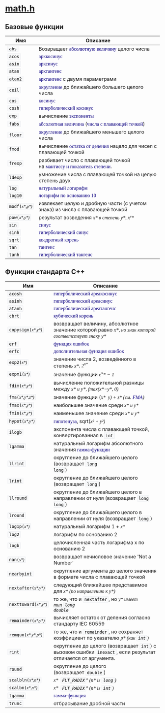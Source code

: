 # [math.h](https://ru.wikipedia.org/wiki/Math.h)

## Базовые функции

| Имя                                      | Описание                                 |
|------------------------------------------|------------------------------------------|
| <code style="font-family: monospace, monospace; color: rgb(0, 0, 0); background-color: rgb(248, 249, 250); border: 1px solid rgb(234, 236, 240); border-radius: 2px; padding: 1px 4px;">abs</code> | Возвращает<span> </span><a href="https://ru.wikipedia.org/wiki/%D0%90%D0%B1%D1%81%D0%BE%D0%BB%D1%8E%D1%82%D0%BD%D0%B0%D1%8F_%D0%B2%D0%B5%D0%BB%D0%B8%D1%87%D0%B8%D0%BD%D0%B0" title="Абсолютная величина" style="font-family: &quot;Pragmata Pro Mono Regular&quot;; text-decoration: none; color: rgb(11, 0, 128); background: none;">абсолютную величину</a><span> </span>целого числа |
| <code style="font-family: monospace, monospace; color: rgb(0, 0, 0); background-color: rgb(248, 249, 250); border: 1px solid rgb(234, 236, 240); border-radius: 2px; padding: 1px 4px;">acos</code> | <a href="https://ru.wikipedia.org/wiki/%D0%90%D1%80%D0%BA%D0%BA%D0%BE%D1%81%D0%B8%D0%BD%D1%83%D1%81" class="mw-redirect" title="Арккосинус" style="font-family: &quot;Pragmata Pro Mono Regular&quot;; text-decoration: none; color: rgb(11, 0, 128); background: none;">арккосинус</a> |
| <code style="font-family: monospace, monospace; color: rgb(0, 0, 0); background-color: rgb(248, 249, 250); border: 1px solid rgb(234, 236, 240); border-radius: 2px; padding: 1px 4px;">asin</code> | <a href="https://ru.wikipedia.org/wiki/%D0%90%D1%80%D0%BA%D1%81%D0%B8%D0%BD%D1%83%D1%81" class="mw-redirect" title="Арксинус" style="font-family: &quot;Pragmata Pro Mono Regular&quot;; text-decoration: none; color: rgb(11, 0, 128); background: none;">арксинус</a> |
| <code style="font-family: monospace, monospace; color: rgb(0, 0, 0); background-color: rgb(248, 249, 250); border: 1px solid rgb(234, 236, 240); border-radius: 2px; padding: 1px 4px;">atan</code> | <a href="https://ru.wikipedia.org/wiki/%D0%90%D1%80%D0%BA%D1%82%D0%B0%D0%BD%D0%B3%D0%B5%D0%BD%D1%81" class="mw-redirect" title="Арктангенс" style="font-family: &quot;Pragmata Pro Mono Regular&quot;; text-decoration: none; color: rgb(11, 0, 128); background: none;">арктангенс</a> |
| <code style="font-family: monospace, monospace; color: rgb(0, 0, 0); background-color: rgb(248, 249, 250); border: 1px solid rgb(234, 236, 240); border-radius: 2px; padding: 1px 4px;">atan2</code> | <a href="https://ru.wikipedia.org/wiki/%D0%90%D1%80%D0%BA%D1%82%D0%B0%D0%BD%D0%B3%D0%B5%D0%BD%D1%81" class="mw-redirect" title="Арктангенс" style="font-family: &quot;Pragmata Pro Mono Regular&quot;; text-decoration: none; color: rgb(11, 0, 128); background: none;">арктангенс</a><span> </span>с двумя параметрами |
| <code style="font-family: monospace, monospace; color: rgb(0, 0, 0); background-color: rgb(248, 249, 250); border: 1px solid rgb(234, 236, 240); border-radius: 2px; padding: 1px 4px;">ceil</code> | <a href="https://ru.wikipedia.org/wiki/%D0%9E%D0%BA%D1%80%D1%83%D0%B3%D0%BB%D0%B5%D0%BD%D0%B8%D0%B5" title="Округление" style="font-family: &quot;Pragmata Pro Mono Regular&quot;; text-decoration: none; color: rgb(11, 0, 128); background: none;">округление</a><span> </span>до ближайшего большего целого числа |
| <code style="font-family: monospace, monospace; color: rgb(0, 0, 0); background-color: rgb(248, 249, 250); border: 1px solid rgb(234, 236, 240); border-radius: 2px; padding: 1px 4px;">cos</code> | <a href="https://ru.wikipedia.org/wiki/%D0%9A%D0%BE%D1%81%D0%B8%D0%BD%D1%83%D1%81" class="mw-redirect" title="Косинус" style="font-family: &quot;Pragmata Pro Mono Regular&quot;; text-decoration: none; color: rgb(11, 0, 128); background: none;">косинус</a> |
| <code style="font-family: monospace, monospace; color: rgb(0, 0, 0); background-color: rgb(248, 249, 250); border: 1px solid rgb(234, 236, 240); border-radius: 2px; padding: 1px 4px;">cosh</code> | <a href="https://ru.wikipedia.org/wiki/%D0%93%D0%B8%D0%BF%D0%B5%D1%80%D0%B1%D0%BE%D0%BB%D0%B8%D1%87%D0%B5%D1%81%D0%BA%D0%B8%D0%B9_%D0%BA%D0%BE%D1%81%D0%B8%D0%BD%D1%83%D1%81" class="mw-redirect" title="Гиперболический косинус" style="font-family: &quot;Pragmata Pro Mono Regular&quot;; text-decoration: none; color: rgb(11, 0, 128); background: none;">гиперболический косинус</a> |
| <code style="font-family: monospace, monospace; color: rgb(0, 0, 0); background-color: rgb(248, 249, 250); border: 1px solid rgb(234, 236, 240); border-radius: 2px; padding: 1px 4px;">exp</code> | вычисление<span> </span><a href="https://ru.wikipedia.org/wiki/%D0%AD%D0%BA%D1%81%D0%BF%D0%BE%D0%BD%D0%B5%D0%BD%D1%82%D0%B0" title="Экспонента" style="font-family: &quot;Pragmata Pro Mono Regular&quot;; text-decoration: none; color: rgb(11, 0, 128); background: none;">экспоненты</a> |
| <code style="font-family: monospace, monospace; color: rgb(0, 0, 0); background-color: rgb(248, 249, 250); border: 1px solid rgb(234, 236, 240); border-radius: 2px; padding: 1px 4px;">fabs</code> | <a href="https://ru.wikipedia.org/wiki/%D0%90%D0%B1%D1%81%D0%BE%D0%BB%D1%8E%D1%82%D0%BD%D0%B0%D1%8F_%D0%B2%D0%B5%D0%BB%D0%B8%D1%87%D0%B8%D0%BD%D0%B0" title="Абсолютная величина" style="font-family: &quot;Pragmata Pro Mono Regular&quot;; text-decoration: none; color: rgb(11, 0, 128); background: none;">абсолютная величина</a><span> </span>(<a href="https://ru.wikipedia.org/wiki/%D0%A7%D0%B8%D1%81%D0%BB%D0%BE_%D1%81_%D0%BF%D0%BB%D0%B0%D0%B2%D0%B0%D1%8E%D1%89%D0%B5%D0%B9_%D0%B7%D0%B0%D0%BF%D1%8F%D1%82%D0%BE%D0%B9" title="Число с плавающей запятой" style="font-family: &quot;Pragmata Pro Mono Regular&quot;; text-decoration: none; color: rgb(11, 0, 128); background: none;">числа с плавающей точкой</a>) |
| <code style="font-family: monospace, monospace; color: rgb(0, 0, 0); background-color: rgb(248, 249, 250); border: 1px solid rgb(234, 236, 240); border-radius: 2px; padding: 1px 4px;">floor</code> | <a href="https://ru.wikipedia.org/wiki/%D0%9E%D0%BA%D1%80%D1%83%D0%B3%D0%BB%D0%B5%D0%BD%D0%B8%D0%B5" title="Округление" style="font-family: &quot;Pragmata Pro Mono Regular&quot;; text-decoration: none; color: rgb(11, 0, 128); background: none;">округление</a><span> </span>до ближайшего меньшего целого числа |
| <code style="font-family: monospace, monospace; color: rgb(0, 0, 0); background-color: rgb(248, 249, 250); border: 1px solid rgb(234, 236, 240); border-radius: 2px; padding: 1px 4px;">fmod</code> | вычисление<span> </span><a href="https://ru.wikipedia.org/wiki/%D0%94%D0%B5%D0%BB%D0%B5%D0%BD%D0%B8%D0%B5_%D1%81_%D0%BE%D1%81%D1%82%D0%B0%D1%82%D0%BA%D0%BE%D0%BC" title="Деление с остатком" style="font-family: &quot;Pragmata Pro Mono Regular&quot;; text-decoration: none; color: rgb(11, 0, 128); background: none;">остатка от деления</a><span> </span>нацело для чисел с плавающей точкой |
| <code style="font-family: monospace, monospace; color: rgb(0, 0, 0); background-color: rgb(248, 249, 250); border: 1px solid rgb(234, 236, 240); border-radius: 2px; padding: 1px 4px;">frexp</code> | разбивает число с плавающей точкой на<span> </span><a href="https://ru.wikipedia.org/wiki/%D0%AD%D0%BA%D1%81%D0%BF%D0%BE%D0%BD%D0%B5%D0%BD%D1%86%D0%B8%D0%B0%D0%BB%D1%8C%D0%BD%D0%B0%D1%8F_%D0%B7%D0%B0%D0%BF%D0%B8%D1%81%D1%8C" title="Экспоненциальная запись" style="font-family: &quot;Pragmata Pro Mono Regular&quot;; text-decoration: none; color: rgb(11, 0, 128); background: none;">мантиссу и показатель степени</a>. |
| <code style="font-family: monospace, monospace; color: rgb(0, 0, 0); background-color: rgb(248, 249, 250); border: 1px solid rgb(234, 236, 240); border-radius: 2px; padding: 1px 4px;">ldexp</code> | умножение числа с плавающей точкой на целую степень двух |
| <code style="font-family: monospace, monospace; color: rgb(0, 0, 0); background-color: rgb(248, 249, 250); border: 1px solid rgb(234, 236, 240); border-radius: 2px; padding: 1px 4px;">log</code> | <a href="https://ru.wikipedia.org/wiki/%D0%9D%D0%B0%D1%82%D1%83%D1%80%D0%B0%D0%BB%D1%8C%D0%BD%D1%8B%D0%B9_%D0%BB%D0%BE%D0%B3%D0%B0%D1%80%D0%B8%D1%84%D0%BC" title="Натуральный логарифм" style="font-family: &quot;Pragmata Pro Mono Regular&quot;; text-decoration: none; color: rgb(11, 0, 128); background: none;">натуральный логарифм</a> |
| <code style="font-family: monospace, monospace; color: rgb(0, 0, 0); background-color: rgb(248, 249, 250); border: 1px solid rgb(234, 236, 240); border-radius: 2px; padding: 1px 4px;">log10</code> | <a href="https://ru.wikipedia.org/wiki/%D0%9B%D0%BE%D0%B3%D0%B0%D1%80%D0%B8%D1%84%D0%BC#%D0%94%D0%B5%D1%81%D1%8F%D1%82%D0%B8%D1%87%D0%BD%D1%8B%D0%B5_%D0%BB%D0%BE%D0%B3%D0%B0%D1%80%D0%B8%D1%84%D0%BC%D1%8B" title="Логарифм" style="font-family: &quot;Pragmata Pro Mono Regular&quot;; text-decoration: none; color: rgb(11, 0, 128); background: none;">логарифм по основанию 10</a> |
| <code style="font-family: monospace, monospace; color: rgb(0, 0, 0); background-color: rgb(248, 249, 250); border: 1px solid rgb(234, 236, 240); border-radius: 2px; padding: 1px 4px;">modf(<i style="font-family: &quot;Pragmata Pro Mono Regular&quot;;">x*,<i style="font-family: &quot;Pragmata Pro Mono Regular&quot;;">p*)</code> | извлекает целую и дробную части (с учетом знака) из числа с плавающей точкой |
| <code style="font-family: monospace, monospace; color: rgb(0, 0, 0); background-color: rgb(248, 249, 250); border: 1px solid rgb(234, 236, 240); border-radius: 2px; padding: 1px 4px;">pow(<i style="font-family: &quot;Pragmata Pro Mono Regular&quot;;">x*,<i style="font-family: &quot;Pragmata Pro Mono Regular&quot;;">y*)</code> | результат возведения<span> </span><i style="font-family: &quot;Pragmata Pro Mono Regular&quot;;">x*<span> </span>в степень<span> </span><i style="font-family: &quot;Pragmata Pro Mono Regular&quot;;">y*,<span> </span><i style="font-family: &quot;Pragmata Pro Mono Regular&quot;;">x<sup style="font-family: &quot;Pragmata Pro Mono Regular&quot;; line-height: 1em; font-size: 11.2px;">y</sup>* |
| <code style="font-family: monospace, monospace; color: rgb(0, 0, 0); background-color: rgb(248, 249, 250); border: 1px solid rgb(234, 236, 240); border-radius: 2px; padding: 1px 4px;">sin</code> | <a href="https://ru.wikipedia.org/wiki/%D0%A1%D0%B8%D0%BD%D1%83%D1%81" class="mw-redirect" title="Синус" style="font-family: &quot;Pragmata Pro Mono Regular&quot;; text-decoration: none; color: rgb(11, 0, 128); background: none;">синус</a> |
| <code style="font-family: monospace, monospace; color: rgb(0, 0, 0); background-color: rgb(248, 249, 250); border: 1px solid rgb(234, 236, 240); border-radius: 2px; padding: 1px 4px;">sinh</code> | <a href="https://ru.wikipedia.org/wiki/%D0%93%D0%B8%D0%BF%D0%B5%D1%80%D0%B1%D0%BE%D0%BB%D0%B8%D1%87%D0%B5%D1%81%D0%BA%D0%B8%D0%B9_%D1%81%D0%B8%D0%BD%D1%83%D1%81" class="mw-redirect" title="Гиперболический синус" style="font-family: &quot;Pragmata Pro Mono Regular&quot;; text-decoration: none; color: rgb(11, 0, 128); background: none;">гиперболический синус</a> |
| <code style="font-family: monospace, monospace; color: rgb(0, 0, 0); background-color: rgb(248, 249, 250); border: 1px solid rgb(234, 236, 240); border-radius: 2px; padding: 1px 4px;">sqrt</code> | <a href="https://ru.wikipedia.org/wiki/%D0%9A%D0%B2%D0%B0%D0%B4%D1%80%D0%B0%D1%82%D0%BD%D1%8B%D0%B9_%D0%BA%D0%BE%D1%80%D0%B5%D0%BD%D1%8C" title="Квадратный корень" style="font-family: &quot;Pragmata Pro Mono Regular&quot;; text-decoration: none; color: rgb(11, 0, 128); background: none;">квадратный корень</a> |
| <code style="font-family: monospace, monospace; color: rgb(0, 0, 0); background-color: rgb(248, 249, 250); border: 1px solid rgb(234, 236, 240); border-radius: 2px; padding: 1px 4px;">tan</code> | <a href="https://ru.wikipedia.org/wiki/%D0%A2%D0%B0%D0%BD%D0%B3%D0%B5%D0%BD%D1%81" class="mw-redirect" title="Тангенс" style="font-family: &quot;Pragmata Pro Mono Regular&quot;; text-decoration: none; color: rgb(11, 0, 128); background: none;">тангенс</a> |
| <code style="font-family: monospace, monospace; color: rgb(0, 0, 0); background-color: rgb(248, 249, 250); border: 1px solid rgb(234, 236, 240); border-radius: 2px; padding: 1px 4px;">tanh</code> | <a href="https://ru.wikipedia.org/wiki/%D0%93%D0%B8%D0%BF%D0%B5%D1%80%D0%B1%D0%BE%D0%BB%D0%B8%D1%87%D0%B5%D1%81%D0%BA%D0%B8%D0%B9_%D1%82%D0%B0%D0%BD%D0%B3%D0%B5%D0%BD%D1%81" class="mw-redirect" title="Гиперболический тангенс" style="font-family: &quot;Pragmata Pro Mono Regular&quot;; text-decoration: none; color: rgb(11, 0, 128); background: none;">гиперболический тангенс</a> |

## Функции стандарта C++

| Имя                                      | Описание                                 |
|------------------------------------------|------------------------------------------|
| <code style="font-family: monospace, monospace; color: rgb(0, 0, 0); background-color: rgb(248, 249, 250); border: 1px solid rgb(234, 236, 240); border-radius: 2px; padding: 1px 4px;">acosh</code> | <a href="https://ru.wikipedia.org/wiki/%D0%9E%D0%B1%D1%80%D0%B0%D1%82%D0%BD%D1%8B%D0%B5_%D0%B3%D0%B8%D0%BF%D0%B5%D1%80%D0%B1%D0%BE%D0%BB%D0%B8%D1%87%D0%B5%D1%81%D0%BA%D0%B8%D0%B5_%D1%84%D1%83%D0%BD%D0%BA%D1%86%D0%B8%D0%B8" title="Обратные гиперболические функции" style="font-family: &quot;Pragmata Pro Mono Regular&quot;; text-decoration: none; color: rgb(11, 0, 128); background: none;">гиперболический ареакосинус</a> |
| <code style="font-family: monospace, monospace; color: rgb(0, 0, 0); background-color: rgb(248, 249, 250); border: 1px solid rgb(234, 236, 240); border-radius: 2px; padding: 1px 4px;">asinh</code> | <a href="https://ru.wikipedia.org/wiki/%D0%9E%D0%B1%D1%80%D0%B0%D1%82%D0%BD%D1%8B%D0%B5_%D0%B3%D0%B8%D0%BF%D0%B5%D1%80%D0%B1%D0%BE%D0%BB%D0%B8%D1%87%D0%B5%D1%81%D0%BA%D0%B8%D0%B5_%D1%84%D1%83%D0%BD%D0%BA%D1%86%D0%B8%D0%B8" title="Обратные гиперболические функции" style="font-family: &quot;Pragmata Pro Mono Regular&quot;; text-decoration: none; color: rgb(11, 0, 128); background: none;">гиперболический ареасинус</a> |
| <code style="font-family: monospace, monospace; color: rgb(0, 0, 0); background-color: rgb(248, 249, 250); border: 1px solid rgb(234, 236, 240); border-radius: 2px; padding: 1px 4px;">atanh</code> | <a href="https://ru.wikipedia.org/wiki/%D0%9E%D0%B1%D1%80%D0%B0%D1%82%D0%BD%D1%8B%D0%B5_%D0%B3%D0%B8%D0%BF%D0%B5%D1%80%D0%B1%D0%BE%D0%BB%D0%B8%D1%87%D0%B5%D1%81%D0%BA%D0%B8%D0%B5_%D1%84%D1%83%D0%BD%D0%BA%D1%86%D0%B8%D0%B8" title="Обратные гиперболические функции" style="font-family: &quot;Pragmata Pro Mono Regular&quot;; text-decoration: none; color: rgb(11, 0, 128); background: none;">гиперболический ареатангенс</a> |
| <code style="font-family: monospace, monospace; color: rgb(0, 0, 0); background-color: rgb(248, 249, 250); border: 1px solid rgb(234, 236, 240); border-radius: 2px; padding: 1px 4px;">cbrt</code> | <a href="https://ru.wikipedia.org/wiki/%D0%9A%D1%83%D0%B1%D0%B8%D1%87%D0%B5%D1%81%D0%BA%D0%B8%D0%B9_%D0%BA%D0%BE%D1%80%D0%B5%D0%BD%D1%8C" title="Кубический корень" style="font-family: &quot;Pragmata Pro Mono Regular&quot;; text-decoration: none; color: rgb(11, 0, 128); background: none;">кубический корень</a> |
| <code style="font-family: monospace, monospace; color: rgb(0, 0, 0); background-color: rgb(248, 249, 250); border: 1px solid rgb(234, 236, 240); border-radius: 2px; padding: 1px 4px;">copysign(<i style="font-family: &quot;Pragmata Pro Mono Regular&quot;;">x*,<i style="font-family: &quot;Pragmata Pro Mono Regular&quot;;">y*)</code> | возвращает величину, абсолютное значение которой равно<span> </span><span class="math-template" style="font-family: times, serif, &quot;palatino linotype&quot;, &quot;new athena unicode&quot;, athena, gentium, code2000; white-space: nowrap; font-size: 16.8px;"><i style="font-family: &quot;Pragmata Pro Mono Regular&quot;;">x*</span>, но знак которой соответствует знаку<span> </span><span class="math-template" style="font-family: times, serif, &quot;palatino linotype&quot;, &quot;new athena unicode&quot;, athena, gentium, code2000; white-space: nowrap; font-size: 16.8px;"><i style="font-family: &quot;Pragmata Pro Mono Regular&quot;;">y*</span> |
| <code style="font-family: monospace, monospace; color: rgb(0, 0, 0); background-color: rgb(248, 249, 250); border: 1px solid rgb(234, 236, 240); border-radius: 2px; padding: 1px 4px;">erf</code> | <a href="https://ru.wikipedia.org/wiki/%D0%A4%D1%83%D0%BD%D0%BA%D1%86%D0%B8%D1%8F_%D0%BE%D1%88%D0%B8%D0%B1%D0%BE%D0%BA" title="Функция ошибок" style="font-family: &quot;Pragmata Pro Mono Regular&quot;; text-decoration: none; color: rgb(11, 0, 128); background: none;">функция ошибок</a> |
| <code style="font-family: monospace, monospace; color: rgb(0, 0, 0); background-color: rgb(248, 249, 250); border: 1px solid rgb(234, 236, 240); border-radius: 2px; padding: 1px 4px;">erfc</code> | <a href="https://ru.wikipedia.org/wiki/%D0%A4%D1%83%D0%BD%D0%BA%D1%86%D0%B8%D1%8F_%D0%BE%D1%88%D0%B8%D0%B1%D0%BE%D0%BA" title="Функция ошибок" style="font-family: &quot;Pragmata Pro Mono Regular&quot;; text-decoration: none; color: rgb(11, 0, 128); background: none;">дополнительная функция ошибок</a> |
| <code style="font-family: monospace, monospace; color: rgb(0, 0, 0); background-color: rgb(248, 249, 250); border: 1px solid rgb(234, 236, 240); border-radius: 2px; padding: 1px 4px;">exp2(<i style="font-family: &quot;Pragmata Pro Mono Regular&quot;;">x*)</code> | значение числа 2, возведённого в степень<span> </span><span class="math-template" style="font-family: times, serif, &quot;palatino linotype&quot;, &quot;new athena unicode&quot;, athena, gentium, code2000; white-space: nowrap; font-size: 16.8px;"><i style="font-family: &quot;Pragmata Pro Mono Regular&quot;;">x*</span>,<span> </span><span class="math-template" style="font-family: times, serif, &quot;palatino linotype&quot;, &quot;new athena unicode&quot;, athena, gentium, code2000; white-space: nowrap; font-size: 16.8px;">2<sup style="font-family: &quot;Pragmata Pro Mono Regular&quot;; line-height: 1em; font-size: 13.44px;"><i style="font-family: &quot;Pragmata Pro Mono Regular&quot;;">x*</sup></span> |
| <code style="font-family: monospace, monospace; color: rgb(0, 0, 0); background-color: rgb(248, 249, 250); border: 1px solid rgb(234, 236, 240); border-radius: 2px; padding: 1px 4px;">expm1(<i style="font-family: &quot;Pragmata Pro Mono Regular&quot;;">x*)</code> | значение функции<span> </span><span class="math-template" style="font-family: times, serif, &quot;palatino linotype&quot;, &quot;new athena unicode&quot;, athena, gentium, code2000; white-space: nowrap; font-size: 16.8px;"><i style="font-family: &quot;Pragmata Pro Mono Regular&quot;;">e<sup style="font-family: &quot;Pragmata Pro Mono Regular&quot;; line-height: 1em; font-size: 13.44px;">x</sup>*<span> </span>− 1</span> |
| <code style="font-family: monospace, monospace; color: rgb(0, 0, 0); background-color: rgb(248, 249, 250); border: 1px solid rgb(234, 236, 240); border-radius: 2px; padding: 1px 4px;">fdim(<i style="font-family: &quot;Pragmata Pro Mono Regular&quot;;">x*,<i style="font-family: &quot;Pragmata Pro Mono Regular&quot;;">y*)</code> | вычисление положительной разницы между<span> </span><span class="math-template" style="font-family: times, serif, &quot;palatino linotype&quot;, &quot;new athena unicode&quot;, athena, gentium, code2000; white-space: nowrap; font-size: 16.8px;"><i style="font-family: &quot;Pragmata Pro Mono Regular&quot;;">x*</span><span> </span>и<span> </span><span class="math-template" style="font-family: times, serif, &quot;palatino linotype&quot;, &quot;new athena unicode&quot;, athena, gentium, code2000; white-space: nowrap; font-size: 16.8px;"><i style="font-family: &quot;Pragmata Pro Mono Regular&quot;;">y*</span>, fmax(<i style="font-family: &quot;Pragmata Pro Mono Regular&quot;;">x*−<i style="font-family: &quot;Pragmata Pro Mono Regular&quot;;">y*, 0) |
| <code style="font-family: monospace, monospace; color: rgb(0, 0, 0); background-color: rgb(248, 249, 250); border: 1px solid rgb(234, 236, 240); border-radius: 2px; padding: 1px 4px;">fma(<i style="font-family: &quot;Pragmata Pro Mono Regular&quot;;">x*,<i style="font-family: &quot;Pragmata Pro Mono Regular&quot;;">y*,<i style="font-family: &quot;Pragmata Pro Mono Regular&quot;;">z*)</code> | значение функции (<i style="font-family: &quot;Pragmata Pro Mono Regular&quot;;">x*<span> </span>*<span> </span><i style="font-family: &quot;Pragmata Pro Mono Regular&quot;;">y*) +<span> </span><i style="font-family: &quot;Pragmata Pro Mono Regular&quot;;">z*<span> </span>(см.<span> </span><a href="https://ru.wikipedia.org/wiki/FMA" title="FMA" style="font-family: &quot;Pragmata Pro Mono Regular&quot;; text-decoration: none; color: rgb(11, 0, 128); background: none;">FMA</a>) |
| <code style="font-family: monospace, monospace; color: rgb(0, 0, 0); background-color: rgb(248, 249, 250); border: 1px solid rgb(234, 236, 240); border-radius: 2px; padding: 1px 4px;">fmax(<i style="font-family: &quot;Pragmata Pro Mono Regular&quot;;">x*,<i style="font-family: &quot;Pragmata Pro Mono Regular&quot;;">y*)</code> | наибольшее значение среди<span> </span><i style="font-family: &quot;Pragmata Pro Mono Regular&quot;;">x*<span> </span>и<span> </span><i style="font-family: &quot;Pragmata Pro Mono Regular&quot;;">y* |
| <code style="font-family: monospace, monospace; color: rgb(0, 0, 0); background-color: rgb(248, 249, 250); border: 1px solid rgb(234, 236, 240); border-radius: 2px; padding: 1px 4px;">fmin(<i style="font-family: &quot;Pragmata Pro Mono Regular&quot;;">x*,<i style="font-family: &quot;Pragmata Pro Mono Regular&quot;;">y*)</code> | наименьшее значение среди<span> </span><i style="font-family: &quot;Pragmata Pro Mono Regular&quot;;">x*<span> </span>и<span> </span><i style="font-family: &quot;Pragmata Pro Mono Regular&quot;;">y* |
| <code style="font-family: monospace, monospace; color: rgb(0, 0, 0); background-color: rgb(248, 249, 250); border: 1px solid rgb(234, 236, 240); border-radius: 2px; padding: 1px 4px;">hypot(<i style="font-family: &quot;Pragmata Pro Mono Regular&quot;;">x*,<i style="font-family: &quot;Pragmata Pro Mono Regular&quot;;">y*)</code> | <a href="https://ru.wikipedia.org/wiki/%D0%93%D0%B8%D0%BF%D0%BE%D1%82%D0%B5%D0%BD%D1%83%D0%B7%D0%B0" title="Гипотенуза" style="font-family: &quot;Pragmata Pro Mono Regular&quot;; text-decoration: none; color: rgb(11, 0, 128); background: none;">гипотенуза</a>, sqrt(<i style="font-family: &quot;Pragmata Pro Mono Regular&quot;;">x*² +<span> </span><i style="font-family: &quot;Pragmata Pro Mono Regular&quot;;">y*²) |
| <code style="font-family: monospace, monospace; color: rgb(0, 0, 0); background-color: rgb(248, 249, 250); border: 1px solid rgb(234, 236, 240); border-radius: 2px; padding: 1px 4px;">ilogb</code> | экспонента числа с плавающей точкой, конвертированная в<span> </span><code style="font-family: monospace, monospace; color: rgb(0, 0, 0); background-color: rgb(248, 249, 250); border: 1px solid rgb(234, 236, 240); border-radius: 2px; padding: 1px 4px;">int</code> |
| <code style="font-family: monospace, monospace; color: rgb(0, 0, 0); background-color: rgb(248, 249, 250); border: 1px solid rgb(234, 236, 240); border-radius: 2px; padding: 1px 4px;">lgamma</code> | натуральный логарифм абсолютного значения<span> </span><a href="https://ru.wikipedia.org/wiki/%D0%93%D0%B0%D0%BC%D0%BC%D0%B0-%D1%84%D1%83%D0%BD%D0%BA%D1%86%D0%B8%D1%8F" title="Гамма-функция" style="font-family: &quot;Pragmata Pro Mono Regular&quot;; text-decoration: none; color: rgb(11, 0, 128); background: none;">гамма-функции</a> |
| <code style="font-family: monospace, monospace; color: rgb(0, 0, 0); background-color: rgb(248, 249, 250); border: 1px solid rgb(234, 236, 240); border-radius: 2px; padding: 1px 4px;">llrint</code> | округление до ближайшего целого (возвращает<span> </span><code style="font-family: monospace, monospace; color: rgb(0, 0, 0); background-color: rgb(248, 249, 250); border: 1px solid rgb(234, 236, 240); border-radius: 2px; padding: 1px 4px;">long long</code>) |
| <code style="font-family: monospace, monospace; color: rgb(0, 0, 0); background-color: rgb(248, 249, 250); border: 1px solid rgb(234, 236, 240); border-radius: 2px; padding: 1px 4px;">lrint</code> | округление до ближайшего целого (возвращает<span> </span><code style="font-family: monospace, monospace; color: rgb(0, 0, 0); background-color: rgb(248, 249, 250); border: 1px solid rgb(234, 236, 240); border-radius: 2px; padding: 1px 4px;">long</code>) |
| <code style="font-family: monospace, monospace; color: rgb(0, 0, 0); background-color: rgb(248, 249, 250); border: 1px solid rgb(234, 236, 240); border-radius: 2px; padding: 1px 4px;">llround</code> | округление до ближайшего целого в направлении от нуля (возвращает<span> </span><code style="font-family: monospace, monospace; color: rgb(0, 0, 0); background-color: rgb(248, 249, 250); border: 1px solid rgb(234, 236, 240); border-radius: 2px; padding: 1px 4px;">long long</code>) |
| <code style="font-family: monospace, monospace; color: rgb(0, 0, 0); background-color: rgb(248, 249, 250); border: 1px solid rgb(234, 236, 240); border-radius: 2px; padding: 1px 4px;">lround</code> | округление до ближайшего целого в направлении от нуля (возвращает<span> </span><code style="font-family: monospace, monospace; color: rgb(0, 0, 0); background-color: rgb(248, 249, 250); border: 1px solid rgb(234, 236, 240); border-radius: 2px; padding: 1px 4px;">long</code>) |
| <code style="font-family: monospace, monospace; color: rgb(0, 0, 0); background-color: rgb(248, 249, 250); border: 1px solid rgb(234, 236, 240); border-radius: 2px; padding: 1px 4px;">log1p(<i style="font-family: &quot;Pragmata Pro Mono Regular&quot;;">x*)</code> | натуральный логарифм 1 +<span> </span><i style="font-family: &quot;Pragmata Pro Mono Regular&quot;;">x* |
| <code style="font-family: monospace, monospace; color: rgb(0, 0, 0); background-color: rgb(248, 249, 250); border: 1px solid rgb(234, 236, 240); border-radius: 2px; padding: 1px 4px;">log2</code> | логарифм по основанию 2                  |
| <code style="font-family: monospace, monospace; color: rgb(0, 0, 0); background-color: rgb(248, 249, 250); border: 1px solid rgb(234, 236, 240); border-radius: 2px; padding: 1px 4px;">logb</code> | целочисленная часть логарифма x по основанию 2 |
| <code style="font-family: monospace, monospace; color: rgb(0, 0, 0); background-color: rgb(248, 249, 250); border: 1px solid rgb(234, 236, 240); border-radius: 2px; padding: 1px 4px;">nan(<i style="font-family: &quot;Pragmata Pro Mono Regular&quot;;">s*)</code> | возвращает нечисловое значение 'Not a Number' |
| <code style="font-family: monospace, monospace; color: rgb(0, 0, 0); background-color: rgb(248, 249, 250); border: 1px solid rgb(234, 236, 240); border-radius: 2px; padding: 1px 4px;">nearbyint</code> | округление аргумента до целого значения в формате числа с плавающей точкой |
| <code style="font-family: monospace, monospace; color: rgb(0, 0, 0); background-color: rgb(248, 249, 250); border: 1px solid rgb(234, 236, 240); border-radius: 2px; padding: 1px 4px;">nextafter(<i style="font-family: &quot;Pragmata Pro Mono Regular&quot;;">x*,<i style="font-family: &quot;Pragmata Pro Mono Regular&quot;;">y*)</code> | следующий ближайшее представимое для<span> </span><i style="font-family: &quot;Pragmata Pro Mono Regular&quot;;">x*<span> </span>(по направлению к<span> </span><i style="font-family: &quot;Pragmata Pro Mono Regular&quot;;">y*) |
| <code style="font-family: monospace, monospace; color: rgb(0, 0, 0); background-color: rgb(248, 249, 250); border: 1px solid rgb(234, 236, 240); border-radius: 2px; padding: 1px 4px;">nexttoward(<i style="font-family: &quot;Pragmata Pro Mono Regular&quot;;">x*,<i style="font-family: &quot;Pragmata Pro Mono Regular&quot;;">y*)</code> | то же, что и<span> </span><code style="font-family: monospace, monospace; color: rgb(0, 0, 0); background-color: rgb(248, 249, 250); border: 1px solid rgb(234, 236, 240); border-radius: 2px; padding: 1px 4px;">nextafter</code>, но<span> </span><i style="font-family: &quot;Pragmata Pro Mono Regular&quot;;">y*<span> </span>имеет тип<span> </span><code style="font-family: monospace, monospace; color: rgb(0, 0, 0); background-color: rgb(248, 249, 250); border: 1px solid rgb(234, 236, 240); border-radius: 2px; padding: 1px 4px;">long double</code> |
| <code style="font-family: monospace, monospace; color: rgb(0, 0, 0); background-color: rgb(248, 249, 250); border: 1px solid rgb(234, 236, 240); border-radius: 2px; padding: 1px 4px;">remainder(<i style="font-family: &quot;Pragmata Pro Mono Regular&quot;;">x*,<i style="font-family: &quot;Pragmata Pro Mono Regular&quot;;">y*)</code> | вычисляет остаток от деления согласно стандарту IEC 60559 |
| <code style="font-family: monospace, monospace; color: rgb(0, 0, 0); background-color: rgb(248, 249, 250); border: 1px solid rgb(234, 236, 240); border-radius: 2px; padding: 1px 4px;">remquo(<i style="font-family: &quot;Pragmata Pro Mono Regular&quot;;">x*,<i style="font-family: &quot;Pragmata Pro Mono Regular&quot;;">y*,<i style="font-family: &quot;Pragmata Pro Mono Regular&quot;;">p*)</code> | то же, что и<span> </span><code style="font-family: monospace, monospace; color: rgb(0, 0, 0); background-color: rgb(248, 249, 250); border: 1px solid rgb(234, 236, 240); border-radius: 2px; padding: 1px 4px;">remainder</code>, но сохраняет коэффициент по указателю<span> </span><i style="font-family: &quot;Pragmata Pro Mono Regular&quot;;">p*<span> </span>(как<span> </span><code style="font-family: monospace, monospace; color: rgb(0, 0, 0); background-color: rgb(248, 249, 250); border: 1px solid rgb(234, 236, 240); border-radius: 2px; padding: 1px 4px;">int</code>) |
| <code style="font-family: monospace, monospace; color: rgb(0, 0, 0); background-color: rgb(248, 249, 250); border: 1px solid rgb(234, 236, 240); border-radius: 2px; padding: 1px 4px;">rint</code> | округление до целого (возвращает<span> </span><code style="font-family: monospace, monospace; color: rgb(0, 0, 0); background-color: rgb(248, 249, 250); border: 1px solid rgb(234, 236, 240); border-radius: 2px; padding: 1px 4px;">int</code>) с вызовом ошибки<span> </span><code style="font-family: monospace, monospace; color: rgb(0, 0, 0); background-color: rgb(248, 249, 250); border: 1px solid rgb(234, 236, 240); border-radius: 2px; padding: 1px 4px;">inexact</code>, если результат отличается от аргумента. |
| <code style="font-family: monospace, monospace; color: rgb(0, 0, 0); background-color: rgb(248, 249, 250); border: 1px solid rgb(234, 236, 240); border-radius: 2px; padding: 1px 4px;">round</code> | округление до целого (возвращает<span> </span><code style="font-family: monospace, monospace; color: rgb(0, 0, 0); background-color: rgb(248, 249, 250); border: 1px solid rgb(234, 236, 240); border-radius: 2px; padding: 1px 4px;">double</code>) |
| <code style="font-family: monospace, monospace; color: rgb(0, 0, 0); background-color: rgb(248, 249, 250); border: 1px solid rgb(234, 236, 240); border-radius: 2px; padding: 1px 4px;">scalbln(<i style="font-family: &quot;Pragmata Pro Mono Regular&quot;;">x*,<i style="font-family: &quot;Pragmata Pro Mono Regular&quot;;">n*)</code> | <i style="font-family: &quot;Pragmata Pro Mono Regular&quot;;">x*<span> </span>*<span> </span><code style="font-family: monospace, monospace; color: rgb(0, 0, 0); background-color: rgb(248, 249, 250); border: 1px solid rgb(234, 236, 240); border-radius: 2px; padding: 1px 4px;">FLT_RADIX</code><sup style="font-family: &quot;Pragmata Pro Mono Regular&quot;; line-height: 1em; font-size: 11.2px;"><i style="font-family: &quot;Pragmata Pro Mono Regular&quot;;">n*</sup><span> </span>(<i style="font-family: &quot;Pragmata Pro Mono Regular&quot;;">n*<span> </span>is<span> </span><code style="font-family: monospace, monospace; color: rgb(0, 0, 0); background-color: rgb(248, 249, 250); border: 1px solid rgb(234, 236, 240); border-radius: 2px; padding: 1px 4px;">long</code>) |
| <code style="font-family: monospace, monospace; color: rgb(0, 0, 0); background-color: rgb(248, 249, 250); border: 1px solid rgb(234, 236, 240); border-radius: 2px; padding: 1px 4px;">scalbn(<i style="font-family: &quot;Pragmata Pro Mono Regular&quot;;">x*,<i style="font-family: &quot;Pragmata Pro Mono Regular&quot;;">n*)</code> | <i style="font-family: &quot;Pragmata Pro Mono Regular&quot;;">x*<span> </span>*<span> </span><code style="font-family: monospace, monospace; color: rgb(0, 0, 0); background-color: rgb(248, 249, 250); border: 1px solid rgb(234, 236, 240); border-radius: 2px; padding: 1px 4px;">FLT_RADIX</code><sup style="font-family: &quot;Pragmata Pro Mono Regular&quot;; line-height: 1em; font-size: 11.2px;"><i style="font-family: &quot;Pragmata Pro Mono Regular&quot;;">n*</sup><span> </span>(<i style="font-family: &quot;Pragmata Pro Mono Regular&quot;;">n*<span> </span>is<span> </span><code style="font-family: monospace, monospace; color: rgb(0, 0, 0); background-color: rgb(248, 249, 250); border: 1px solid rgb(234, 236, 240); border-radius: 2px; padding: 1px 4px;">int</code>) |
| <code style="font-family: monospace, monospace; color: rgb(0, 0, 0); background-color: rgb(248, 249, 250); border: 1px solid rgb(234, 236, 240); border-radius: 2px; padding: 1px 4px;">tgamma</code> | <a href="https://ru.wikipedia.org/wiki/%D0%93%D0%B0%D0%BC%D0%BC%D0%B0-%D1%84%D1%83%D0%BD%D0%BA%D1%86%D0%B8%D1%8F" title="Гамма-функция" style="font-family: &quot;Pragmata Pro Mono Regular&quot;; text-decoration: none; color: rgb(11, 0, 128); background: none;">гамма-функция</a> |
| <code style="font-family: monospace, monospace; color: rgb(0, 0, 0); background-color: rgb(248, 249, 250); border: 1px solid rgb(234, 236, 240); border-radius: 2px; padding: 1px 4px;">trunc</code> | отбрасывание дробной части               |




